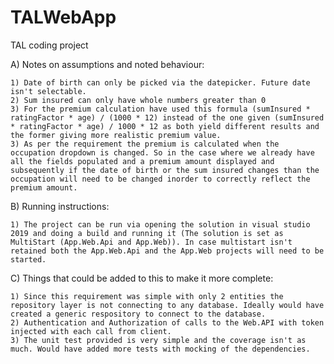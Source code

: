 # TALWebApp
TAL coding project

A) Notes on assumptions and noted behaviour:

	1) Date of birth can only be picked via the datepicker. Future date isn't selectable.
	2) Sum insured can only have whole numbers greater than 0
	3) For the premium calculation have used this formula (sumInsured * ratingFactor * age) / (1000 * 12) instead of the one given (sumInsured * ratingFactor * age) / 1000 * 12 as both yield different results and the former giving more realistic premium value.
	3) As per the requirement the premium is calculated when the occupation dropdown is changed. So in the case where we already have all the fields populated and a premium amount displayed and subsequently if the date of birth or the sum insured changes than the occupation will need to be changed inorder to correctly reflect the premium amount.

B) Running instructions:

	1) The project can be run via opening the solution in visual studio 2019 and doing a build and running it (The solution is set as MultiStart (App.Web.Api and App.Web)). In case multistart isn't retained both the App.Web.Api and the App.Web projects will need to be started.

C) Things that could be added to this to make it more complete:

	1) Since this requirement was simple with only 2 entities the repository layer is not connecting to any database. Ideally would have created a generic respository to connect to the database.
	2) Authentication and Authorization of calls to the Web.API with token injected with each call from client.
	3) The unit test provided is very simple and the coverage isn't as much. Would have added more tests with mocking of the dependencies. 
